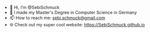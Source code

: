 - 👋 Hi, I’m @SebiSchmuck
- 👀 I made my Master's Degree in Computer Science in Germany
- 📫 How to reach me: sebi.schmuck@gmail.com
- 🌐 Check out my super cool website: https://SebiSchmuck.github.io

<!---
SebiSchmuck/SebiSchmuck is a ✨ special ✨ repository because its `README.md` (this file) appears on your GitHub profile.
You can click the Preview link to take a look at your changes.
--->

